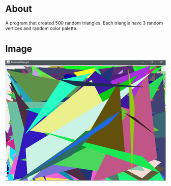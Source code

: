 # About
A program that created 500 random triangles. Each triangle have 3 random vertices and random color palette. 

# Image
![](RandomTriangles.PNG)
